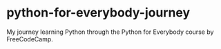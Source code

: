 # python-for-everybody-journey
My journey learning Python through the Python for Everybody course by FreeCodeCamp.
